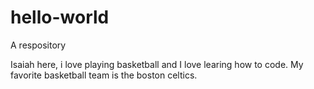 # hello-world
A respository

Isaiah here, i love playing basketball and I love learing how to code.
My favorite basketball team is the boston celtics.
